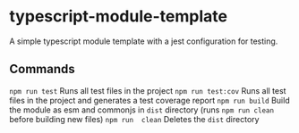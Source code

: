 # typescript-module-template

A simple typescript module template with a jest configuration for testing.

## Commands
```npm run test``` Runs all test files in the project
```npm run test:cov``` Runs all test files in the project and generates a test coverage report
```npm run build``` Build the module as esm and commonjs in ```dist``` directory (runs ```npm run clean``` before building new files)
```npm run  clean``` Deletes the ```dist``` directory

